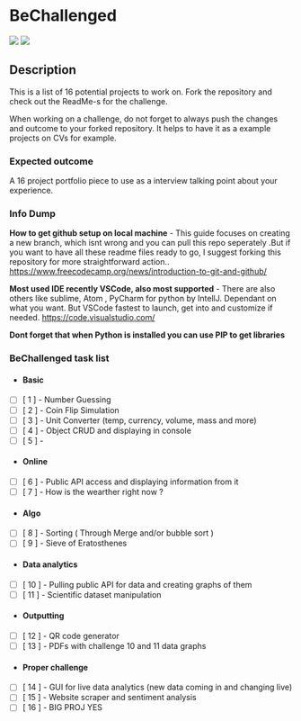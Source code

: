 # BeChallenged

![](https://img.shields.io/github/stars/rleit/be-challenged-16-projects?style=social)  ![](https://img.shields.io/github/forks/rleit/be-challenged-16-projects)

## Description
This is a list of 16 potential projects to work on. Fork the repository and check out the ReadMe-s for the challenge.

When working on a challenge, do not forget to always push the changes and outcome to your forked repository. It helps to have it as a example projects on CVs for example. 


### Expected outcome
A 16 project portfolio piece to use as a interview talking point about your experience.

### Info Dump
**How to get github setup on local machine** - This guide focuses on creating a new branch, which isnt wrong and you can pull this repo seperately .But if you want to have all these readme files ready to go, I suggest forking this repository for more straightforward action..
https://www.freecodecamp.org/news/introduction-to-git-and-github/

**Most used IDE recently VSCode, also most supported** - There are also others like sublime, Atom , PyCharm for python by IntellJ. Dependant on what you want. But VSCode fastest to launch, get into and customize if needed.
https://code.visualstudio.com/

**Dont forget that when Python is installed you can use PIP to get libraries**

### BeChallenged task list
- #### Basic
- [ ] [ 1 ] - Number Guessing
- [ ] [ 2 ] - Coin Flip Simulation
- [ ] [ 3 ] - Unit Converter (temp, currency, volume, mass and more)
- [ ] [ 4 ] - Object CRUD and displaying in console
- [ ] [ 5 ] - 
- #### Online
- [ ] [ 6 ] - Public API access and displaying information from it
- [ ] [ 7 ] - How is the wearther right now ? 
- #### Algo
- [ ] [ 8 ] - Sorting ( Through Merge and/or bubble sort )
- [ ] [ 9 ] - Sieve of Eratosthenes
- #### Data analytics
- [ ] [ 10 ] - Pulling public API for data and creating graphs of them
- [ ] [ 11 ] - Scientific dataset manipulation
- #### Outputting
- [ ] [ 12 ] - QR code generator 
- [ ] [ 13 ] - PDFs with challenge 10 and 11 data graphs
- #### Proper challenge
- [ ] [ 14 ] - GUI for live data analytics (new data coming in and changing live)
- [ ] [ 15 ] - Website scraper and sentiment analysis
- [ ] [ 16 ] - BIG PROJ YES
